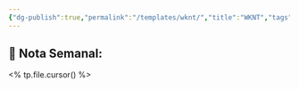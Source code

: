 ```yaml
---
{"dg-publish":true,"permalink":"/templates/wknt/","title":"WKNT","tags":["Weekly"],"noteIcon":"","created":"2023-07-31T20:59:28.704-05:00","updated":"2023-08-04T12:42:40.609-05:00"}
---
```



## 📅 Nota Semanal:
<% tp.file.cursor() %>

![]()
